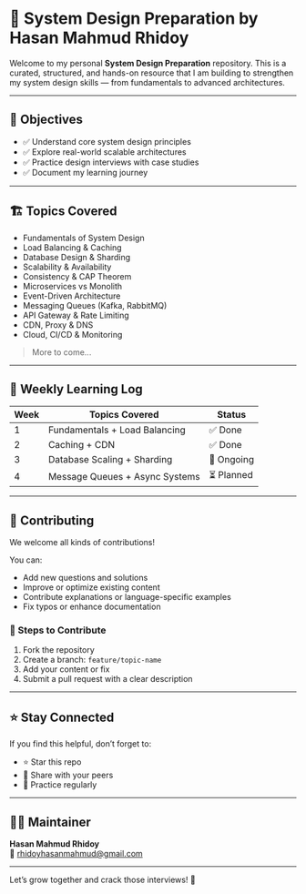 # 🧠 System Design Preparation by Hasan Mahmud Rhidoy

Welcome to my personal **System Design Preparation** repository. This is a curated, structured, and hands-on resource that I am building to strengthen my system design skills — from fundamentals to advanced architectures.

---

## 📌 Objectives

- ✅ Understand core system design principles
- ✅ Explore real-world scalable architectures
- ✅ Practice design interviews with case studies
- ✅ Document my learning journey

---

## 🏗️ Topics Covered

- Fundamentals of System Design
- Load Balancing & Caching
- Database Design & Sharding
- Scalability & Availability
- Consistency & CAP Theorem
- Microservices vs Monolith
- Event-Driven Architecture
- Messaging Queues (Kafka, RabbitMQ)
- API Gateway & Rate Limiting
- CDN, Proxy & DNS
- Cloud, CI/CD & Monitoring
> More to come...

---
## 📆 Weekly Learning Log

| Week | Topics Covered                     | Status   |
|------|------------------------------------|----------|
| 1    | Fundamentals + Load Balancing      | ✅ Done  |
| 2    | Caching + CDN                      | ✅ Done  |
| 3    | Database Scaling + Sharding        | 🚧 Ongoing |
| 4    | Message Queues + Async Systems     | ⏳ Planned |
---

## 🤝 Contributing

We welcome all kinds of contributions!

You can:
- Add new questions and solutions
- Improve or optimize existing content
- Contribute explanations or language-specific examples
- Fix typos or enhance documentation

### 🔧 Steps to Contribute

1. Fork the repository
2. Create a branch: `feature/topic-name`
3. Add your content or fix
4. Submit a pull request with a clear description

---

## ⭐ Stay Connected

If you find this helpful, don’t forget to:
- ⭐ Star this repo
- 🔁 Share with your peers
- 🧠 Practice regularly

---

## 👨‍🏫 Maintainer

**Hasan Mahmud Rhidoy**  
📧 rhidoyhasanmahmud@gmail.com

---

Let’s grow together and crack those interviews! 💪
